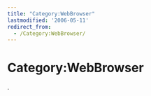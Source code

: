 ```yaml
---
title: "Category:WebBrowser"
lastmodified: '2006-05-11'
redirect_from:
  - /Category:WebBrowser/
---
```


Category:WebBrowser
===================

.

